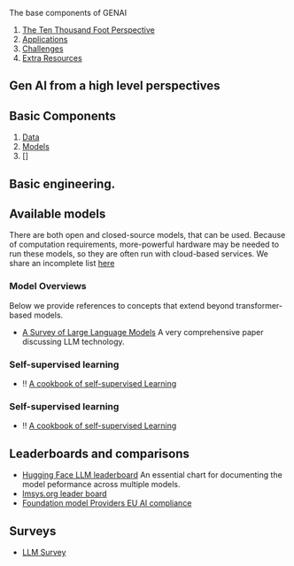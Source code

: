 The base components of GENAI

1. [The Ten Thousand Foot Perspective](#available-models)
1. [Applications](applications.md)
1. [Challenges](challenges.md)
1. [Extra Resources](extra_resources.md)

## Gen AI from a high level perspectives


## Basic Components
1. [Data](../data/data.md)
2. [Models](../model_creation/model_creation.md)
2. []



## Basic engineering. 


## Available models

There are both open and closed-source models, that can be used. Because of computation requirements, more-powerful hardware may be needed to run these models, so they are often run with cloud-based services. We share an incomplete list [here](../engineering_and_management/models.md)

### Model Overviews

Below we provide references to concepts that extend beyond transformer-based models.
- [A Survey of Large Language Models](https://arxiv.org/pdf/2303.18223.pdf) A very comprehensive paper discussing LLM technology. 

### Self-supervised learning

- ‼️ [A cookbook of self-supervised Learning](https://arxiv.org/pdf/2304.12210.pdf) 

### Self-supervised learning

- ‼️ [A cookbook of self-supervised Learning](https://arxiv.org/pdf/2304.12210.pdf) 

## Leaderboards and comparisons

- [Hugging Face LLM leaderboard](https://huggingface.co/spaces/HuggingFaceH4/open_llm_leaderboard) An essential chart for documenting the model peformance across multiple models.
- [lmsys.org leader board](https://lmsys.org/blog/2023-06-22-leaderboard/)
- [Foundation model Providers EU AI compliance](https://crfm.stanford.edu/2023/06/15/eu-ai-act.html)


## Surveys
- [LLM Survey](https://github.com/RUCAIBox/LLMSurvey)